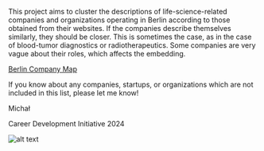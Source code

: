 This project aims to cluster the descriptions of life-science-related companies and organizations operating in Berlin according to those obtained from their websites.
If the companies describe themselves similarly, they should be closer. This is sometimes the case, as in the case of blood-tumor diagnostics or radiotherapeutics. 
Some companies are very vague about their roles, which affects the embedding.

[Berlin Company Map](https://micha-blip.github.io/company-map/index.html)

If you know about any companies, startups, or organizations which are not included in this list, please let me know!


Michał 

Career Development Initiative 2024

![alt text](https://github.com/micha-blip/company-map/CDI.png)

